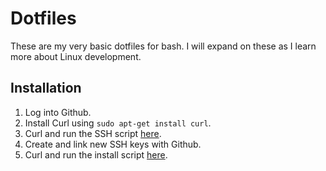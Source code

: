 # Dotfiles

These are my very basic dotfiles for bash. I will expand on these as I learn more about Linux development.

## Installation

1. Log into Github.
2. Install Curl using `sudo apt-get install curl`.
3. Curl and run the SSH script [here](https://github.com/jesuskcapellan/dotfiles/blob/master/ssh).
4. Create and link new SSH keys with Github.
5. Curl and run the install script [here](https://github.com/jesuskcapellan/dotfiles/blob/master/install).
